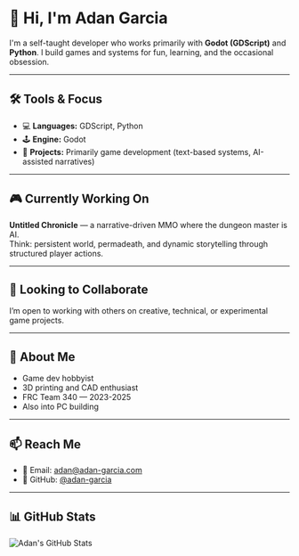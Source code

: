 # 👋 Hi, I'm Adan Garcia

I'm a self-taught developer who works primarily with **Godot (GDScript)** and **Python**. I build games and systems for fun, learning, and the occasional obsession.

---

## 🛠️ Tools & Focus
- 💻 **Languages:** GDScript, Python  
- 🕹️ **Engine:** Godot  
- 🧩 **Projects:** Primarily game development (text-based systems, AI-assisted narratives)

---

## 🎮 Currently Working On
**Untitled Chronicle** — a narrative-driven MMO where the dungeon master is AI.  
Think: persistent world, permadeath, and dynamic storytelling through structured player actions.

---

## 🤝 Looking to Collaborate
I’m open to working with others on creative, technical, or experimental game projects.

---

## 🎯 About Me
- Game dev hobbyist  
- 3D printing and CAD enthusiast  
- FRC Team 340 — 2023-2025 
- Also into PC building

---

## 📫 Reach Me
- 📧 Email: [adan@adan-garcia.com](mailto:adan@adan-garcia.com)
- 🐙 GitHub: [@adan-garcia](https://github.com/adan-garcia)

---

## 📊 GitHub Stats
![Adan's GitHub Stats](https://github-readme-stats.vercel.app/api?username=adan-garcia&show_icons=true&hide=stars&theme=default)

